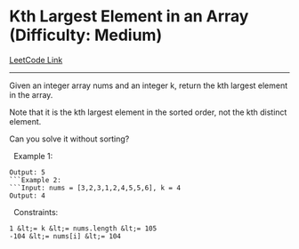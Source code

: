 # Kth Largest Element in an Array (Difficulty: Medium)

[LeetCode Link](https://leetcode.com/problems/kth-largest-element-in-an-array/)

---

Given an integer array nums and an integer k, return the kth largest element in the array.

Note that it is the kth largest element in the sorted order, not the kth distinct element.

Can you solve it without sorting?

&nbsp;
Example 1:
```Input: nums = [3,2,1,5,6,4], k = 2
Output: 5
```Example 2:
```Input: nums = [3,2,3,1,2,4,5,5,6], k = 4
Output: 4
```
&nbsp;
Constraints:


	1 &lt;= k &lt;= nums.length &lt;= 105
	-104 &lt;= nums[i] &lt;= 104



